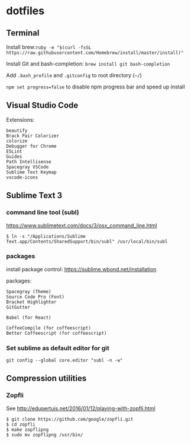 dotfiles
========

## Terminal
Install brew:`ruby -e "$(curl -fsSL https://raw.githubusercontent.com/Homebrew/install/master/install)"`

Install Git and bash-completion: `brew install git bash-completion`

Add `.bash_profile` and `.gitconfig` to root directory (`~/`)

`npm set progress=false` to disable npm progress bar and speed up install

## Visual Studio Code
Extensions:
```
beautify
Brack Pair Colorizer
colorize
Debugger for Chrome
ESLint
Guides
Path Intellisense
Spacegray VSCode
Sublime Text Keymap
vscode-icons
```

## Sublime Text 3

### command line tool (subl)
https://www.sublimetext.com/docs/3/osx_command_line.html
```
$ ln -s "/Applications/Sublime Text.app/Contents/SharedSupport/bin/subl" /usr/local/bin/subl
```

### packages
install package control:
https://sublime.wbond.net/installation

packages:
```
Spacegray (Theme)
Source Code Pro (Font)
Bracket Highlighter
GitGutter

Babel (for React)

CoffeeCompile (for coffeescript)
Better Coffeescript (for coffeescript)
```

### Set sublime as default editor for git
`git config --global core.editor "subl -n -w"`

## Compression utilities

### Zopfli
See http://edupertuis.net/2016/01/12/playing-with-zopfli.html
```
$ git clone https://github.com/google/zopfli.git
$ cd zopfli
$ make zopflipng
$ sudo mv zopflipng /usr/bin/
```

